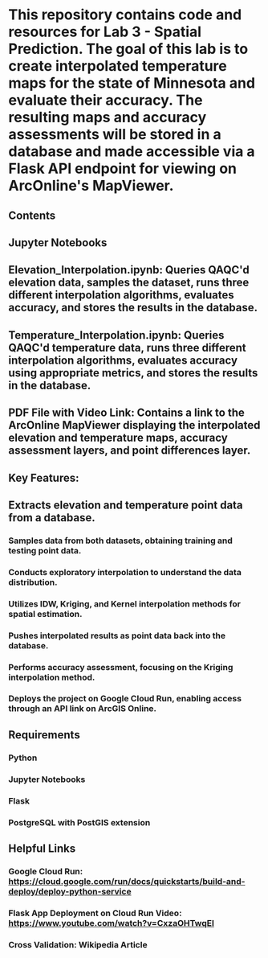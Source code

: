 # This repository contains code and resources for Lab 3 - Spatial Prediction. The goal of this lab is to create interpolated temperature maps for the state of Minnesota and evaluate their accuracy. The resulting maps and accuracy assessments will be stored in a database and made accessible via a Flask API endpoint for viewing on ArcOnline's MapViewer.

## Contents

## Jupyter Notebooks

## Elevation_Interpolation.ipynb: Queries QAQC'd elevation data, samples the dataset, runs three different interpolation algorithms, evaluates accuracy, and stores the results in the database.

## Temperature_Interpolation.ipynb: Queries QAQC'd temperature data, runs three different interpolation algorithms, evaluates accuracy using appropriate metrics, and stores the results in the database.

## PDF File with Video Link: Contains a link to the ArcOnline MapViewer displaying the interpolated elevation and temperature maps, accuracy assessment layers, and point differences layer.

## Key Features:

## Extracts elevation and temperature point data from a database.

### Samples data from both datasets, obtaining training and testing point data.

### Conducts exploratory interpolation to understand the data distribution.

### Utilizes IDW, Kriging, and Kernel interpolation methods for spatial estimation.

### Pushes interpolated results as point data back into the database.

### Performs accuracy assessment, focusing on the Kriging interpolation method.

### Deploys the project on Google Cloud Run, enabling access through an API link on ArcGIS Online.


## Requirements

### Python

### Jupyter Notebooks

### Flask

### PostgreSQL with PostGIS extension

## Helpful Links

### Google Cloud Run: https://cloud.google.com/run/docs/quickstarts/build-and-deploy/deploy-python-service

### Flask App Deployment on Cloud Run Video: https://www.youtube.com/watch?v=CxzaOHTwqEI

### Cross Validation: Wikipedia Article